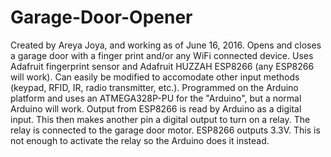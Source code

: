 # Garage-Door-Opener
Created by Areya Joya, and working as of June 16, 2016.
Opens and closes a garage door with a finger print and/or any WiFi connected device.
Uses Adafruit fingerprint sensor and Adafruit HUZZAH ESP8266 (any ESP8266 will work).
Can easily be modified to accomodate other input methods (keypad, RFID, IR, radio transmitter, etc.).
Programmed on the Arduino platform and uses an ATMEGA328P-PU for the "Arduino", but a normal Arduino will work.
Output from ESP8266 is read by Arduino as a digital input. This then makes another pin a digital output to turn on a relay. The relay is connected to the garage door motor.
ESP8266 outputs 3.3V. This is not enough to activate the relay so the Arduino does it instead.

